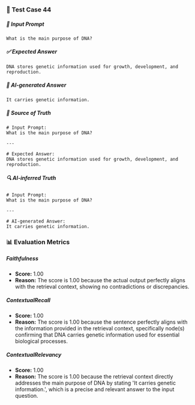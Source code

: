 ### 🧪 Test Case 44

##### 🧾 Input Prompt
```text
What is the main purpose of DNA?
```
##### ✅ Expected Answer
```text
DNA stores genetic information used for growth, development, and reproduction.
```
##### 🤖 AI-generated Answer
```text
It carries genetic information.
```
##### 📘 Source of Truth
```text
# Input Prompt:
What is the main purpose of DNA?

---

# Expected Answer:
DNA stores genetic information used for growth, development, and reproduction.
```
##### 🔍 AI-inferred Truth
```text
# Input Prompt:
What is the main purpose of DNA?

---

# AI-generated Answer:
It carries genetic information.
```
### 📊 Evaluation Metrics

##### Faithfulness
- **Score:** 1.00
- **Reason:** The score is 1.00 because the actual output perfectly aligns with the retrieval context, showing no contradictions or discrepancies.

##### ContextualRecall
- **Score:** 1.00
- **Reason:** The score is 1.00 because the sentence perfectly aligns with the information provided in the retrieval context, specifically node(s) confirming that DNA carries genetic information used for essential biological processes.

##### ContextualRelevancy
- **Score:** 1.00
- **Reason:** The score is 1.00 because the retrieval context directly addresses the main purpose of DNA by stating 'It carries genetic information.', which is a precise and relevant answer to the input question.

